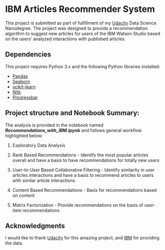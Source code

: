 # IBM Articles Recommender System
This project is submitted as part of fulfillment of my [Udacity](https://www.udacity.com/) Data Science Nanodegree. The project was designed to provide a recommendation algorithm to suggest new articles for users of the IBM Watson Studio based on the users' analyzed interactions with published articles.

##  Dependencies
This project requires Python 3.x and the following Python libraries installed:
* [Pandas](http://pandas.pydata.org)
* [Seaborn](https://seaborn.pydata.org/)
* [scikit-learn](http://scikit-learn.org/stable/)
* [Nltk](https://www.nltk.org/)
* [Progressbar](https://pypi.org/project/progressbar/)



## Project structure and Notebook Summary:

The analysis is provided in the notebook named ***Recommendations_with_IBM.ipynb*** and follows general workflow highlighted below:

1) Exploratory Data Analysis

2) Rank Based Recommendations - Identify the most popular articles overall and have a basis to have recommendations for totally new users

3) User-to-User Based Collaborative Filtering - Identify similarity in user articles interactions and have a basis to recommend articles to users with similar article interactions

4) Content Based Recommendations - Basis for recommendations based on content

5) Matrix Factorization - Provide recommendations on the basis of user-item recommendations


## Acknowledgments
I would like to thank [Udacity](https://www.udacity.com/) for this amazing project, and [IBM](https://dataplatform.cloud.ibm.com/) for providing the data.
